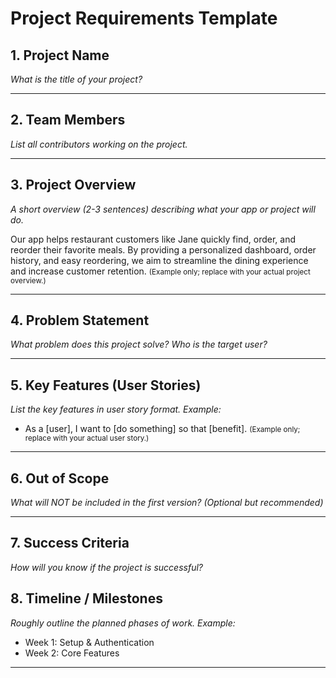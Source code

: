 # Project Requirements Template

## 1. Project Name  
_What is the title of your project?_

---

## 2. Team Members  
_List all contributors working on the project._

---

## 3. Project Overview  
_A short overview (2-3 sentences) describing what your app or project will do._

Our app helps restaurant customers like Jane quickly find, order, and reorder their favorite meals. By providing a personalized dashboard, order history, and easy reordering, we aim to streamline the dining experience and increase customer retention.
<small>(Example only; replace with your actual project overview.)</small>

---

## 4. Problem Statement  
_What problem does this project solve? Who is the target user?_

---

## 5. Key Features (User Stories)  
_List the key features in user story format. Example:_  
- As a [user], I want to [do something] so that [benefit].
  <small>(Example only; replace with your actual user story.)</small>

---

## 6. Out of Scope  
_What will NOT be included in the first version? (Optional but recommended)_

---

## 7. Success Criteria  
_How will you know if the project is successful?_

## 8. Timeline / Milestones  
_Roughly outline the planned phases of work. Example:_  
- Week 1: Setup & Authentication  
- Week 2: Core Features

---
